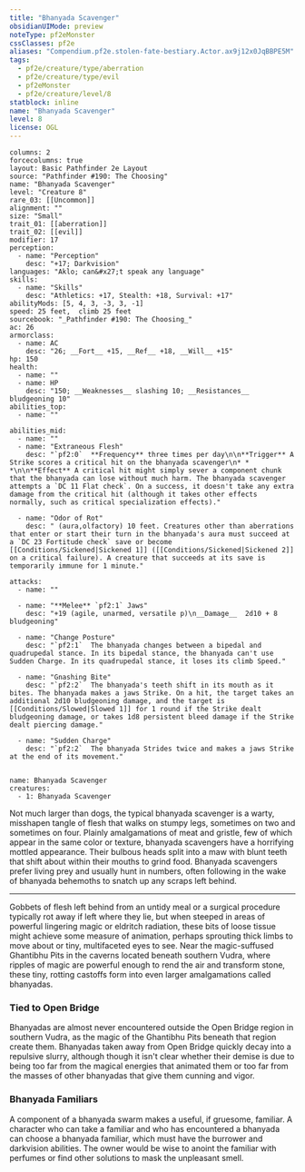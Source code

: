 ```yaml
---
title: "Bhanyada Scavenger"
obsidianUIMode: preview
noteType: pf2eMonster
cssClasses: pf2e
aliases: "Compendium.pf2e.stolen-fate-bestiary.Actor.ax9j12x0JqBBPE5M" 
tags:
  - pf2e/creature/type/aberration
  - pf2e/creature/type/evil
  - pf2eMonster
  - pf2e/creature/level/8
statblock: inline
name: "Bhanyada Scavenger"
level: 8
license: OGL
---
```


```statblock
columns: 2
forcecolumns: true
layout: Basic Pathfinder 2e Layout
source: "Pathfinder #190: The Choosing"
name: "Bhanyada Scavenger"
level: "Creature 8"
rare_03: [[Uncommon]]
alignment: ""
size: "Small"
trait_01: [[aberration]]
trait_02: [[evil]]
modifier: 17
perception:
  - name: "Perception"
    desc: "+17; Darkvision"
languages: "Aklo; can&#x27;t speak any language"
skills:
  - name: "Skills"
    desc: "Athletics: +17, Stealth: +18, Survival: +17"
abilityMods: [5, 4, 3, -3, 3, -1]
speed: 25 feet,  climb 25 feet
sourcebook: "_Pathfinder #190: The Choosing_"
ac: 26
armorclass:
  - name: AC
    desc: "26; __Fort__ +15, __Ref__ +18, __Will__ +15"
hp: 150
health:
  - name: ""
  - name: HP
    desc: "150; __Weaknesses__ slashing 10; __Resistances__ bludgeoning 10"
abilities_top:
  - name: ""

abilities_mid:
  - name: ""
  - name: "Extraneous Flesh"
    desc: "`pf2:0`  **Frequency** three times per day\n\n**Trigger** A Strike scores a critical hit on the bhanyada scavenger\n* * *\n\n**Effect** A critical hit might simply sever a component chunk that the bhanyada can lose without much harm. The bhanyada scavenger attempts a `DC 11 Flat check`. On a success, it doesn't take any extra damage from the critical hit (although it takes other effects normally, such as critical specialization effects)."

  - name: "Odor of Rot"
    desc: " (aura,olfactory) 10 feet. Creatures other than aberrations that enter or start their turn in the bhanyada's aura must succeed at a `DC 23 Fortitude check` save or become [[Conditions/Sickened|Sickened 1]] ([[Conditions/Sickened|Sickened 2]] on a critical failure). A creature that succeeds at its save is temporarily immune for 1 minute."

attacks:
  - name: ""

  - name: "**Melee** `pf2:1` Jaws"
    desc: "+19 (agile, unarmed, versatile p)\n__Damage__  2d10 + 8 bludgeoning"

  - name: "Change Posture"
    desc: "`pf2:1`  The bhanyada changes between a bipedal and quadrupedal stance. In its bipedal stance, the bhanyada can't use Sudden Charge. In its quadrupedal stance, it loses its climb Speed."

  - name: "Gnashing Bite"
    desc: "`pf2:2`  The bhanyada's teeth shift in its mouth as it bites. The bhanyada makes a jaws Strike. On a hit, the target takes an additional 2d10 bludgeoning damage, and the target is [[Conditions/Slowed|Slowed 1]] for 1 round if the Strike dealt bludgeoning damage, or takes 1d8 persistent bleed damage if the Strike dealt piercing damage."

  - name: "Sudden Charge"
    desc: "`pf2:2`  The bhanyada Strides twice and makes a jaws Strike at the end of its movement."
 
```

```encounter-table
name: Bhanyada Scavenger
creatures:
  - 1: Bhanyada Scavenger
```



Not much larger than dogs, the typical bhanyada scavenger is a warty, misshapen tangle of flesh that walks on stumpy legs, sometimes on two and sometimes on four. Plainly amalgamations of meat and gristle, few of which appear in the same color or texture, bhanyada scavengers have a horrifying mottled appearance. Their bulbous heads split into a maw with blunt teeth that shift about within their mouths to grind food. Bhanyada scavengers prefer living prey and usually hunt in numbers, often following in the wake of bhanyada behemoths to snatch up any scraps left behind.

* * *

Gobbets of flesh left behind from an untidy meal or a surgical procedure typically rot away if left where they lie, but when steeped in areas of powerful lingering magic or eldritch radiation, these bits of loose tissue might achieve some measure of animation, perhaps sprouting thick limbs to move about or tiny, multifaceted eyes to see. Near the magic-suffused Ghantibhu Pits in the caverns located beneath southern Vudra, where ripples of magic are powerful enough to rend the air and transform stone, these tiny, rotting castoffs form into even larger amalgamations called bhanyadas.

### Tied to Open Bridge

Bhanyadas are almost never encountered outside the Open Bridge region in southern Vudra, as the magic of the Ghantibhu Pits beneath that region create them. Bhanyadas taken away from Open Bridge quickly decay into a repulsive slurry, although though it isn't clear whether their demise is due to being too far from the magical energies that animated them or too far from the masses of other bhanyadas that give them cunning and vigor.

### Bhanyada Familiars

A component of a bhanyada swarm makes a useful, if gruesome, familiar. A character who can take a familiar and who has encountered a bhanyada can choose a bhanyada familiar, which must have the burrower and darkvision abilities. The owner would be wise to anoint the familiar with perfumes or find other solutions to mask the unpleasant smell.
